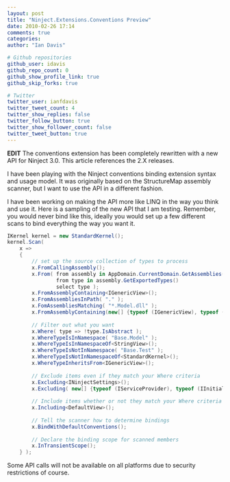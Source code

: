 ```yaml
---
layout: post
title: "Ninject.Extensions.Conventions Preview"
date: 2010-02-26 17:14
comments: true
categories: 
author: "Ian Davis"

# Github repositories
github_user: idavis
github_repo_count: 0
github_show_profile_link: true
github_skip_forks: true

# Twitter
twitter_user: ianfdavis
twitter_tweet_count: 4
twitter_show_replies: false
twitter_follow_button: true
twitter_show_follower_count: false
twitter_tweet_button: true
---
```

**EDIT**
The conventions extension has been completely rewritten with a new API for Ninject 3.0. This article references the 2.X releases.

I have been playing with the Ninject conventions binding extension syntax and usage model. It was originally based on the StructureMap assembly scanner, but I want to use the API in a different fashion.

I have been working on making the API more like LINQ in the way you think and use it. Here is a sampling of the new API that I am testing. Remember, you would never bind like this, ideally you would set up a few different scans to bind everything the way you want it.
``` csharp
IKernel kernel = new StandardKernel();
kernel.Scan(
    x =>
    {
        // set up the source collection of types to process
        x.FromCallingAssembly();
        x.From( from assembly in AppDomain.CurrentDomain.GetAssemblies()
                from type in assembly.GetExportedTypes()
                select type );
        x.FromAssemblyContaining<IGenericView>();
        x.FromAssembliesInPath( "." );
        x.FomAssembliesMatching( "*.Model.dll" );
        x.FromAssemblyContaining(new[] {typeof (IGenericView), typeof (StringView)});
 
        // Filter out what you want
        x.Where( type => !type.IsAbstract );
        x.WhereTypeIsInNamespace( "Base.Model" );
        x.WhereTypeIsInNamespaceOf<StringView>();
        x.WhereTypeIsNotInNamespace( "Base.Test" );
        x.WhereTypeIsNotInNamespaceOf<StandardKernel>();
        x.WhereTypeInheritsFrom<IGenericView>();
 
        // Exclude items even if they match your Where criteria
        x.Excluding<INinjectSettings>();
        x.Excluding( new[] {typeof (IServiceProvider), typeof (IInitializable)} );
 
        // Include items whether or not they match your Where criteria
        x.Including<DefaultView>();
 
        // Tell the scanner how to determine bindings
        x.BindWithDefaultConventions();
 
        // Declare the binding scope for scanned members
        x.InTransientScope();
    } );
```
Some API calls will not be available on all platforms due to security restrictions of course.